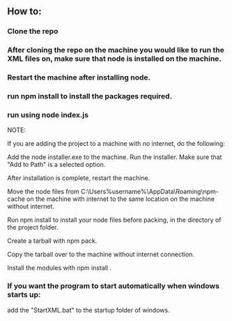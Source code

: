 ## How to:

### Clone the repo

### After cloning the repo on the machine you would like to run the XML files on, make sure that node is installed on the machine.

### Restart the machine after installing node.

### run npm install to install the packages required. 

### run using node index.js

NOTE:

If you are adding the project to a machine with no internet, do the following:

Add the node installer.exe to the machine. Run the installer. Make sure that "Add to Path" is a selected option.

After installation is complete, restart the machine.

Move the node files from C:\Users\%username%\AppData\Roaming\npm-cache on the machine with internet to 
the same location on the machine without internet.

Run npm install to install your node files before packing, in the directory of the project folder. 

Create a tarball with npm pack.

Copy the tarball over to the machine without internet connection.

Install the modules with npm install <filename>.

### If you want the program to start automatically when windows starts up:

add the "StartXML.bat" to the startup folder of windows. 